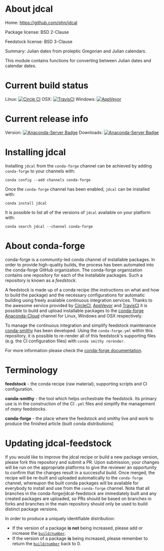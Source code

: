 About jdcal
===========

Home: https://github.com/phn/jdcal

Package license: BSD 2-Clause

Feedstock license: BSD 3-Clause

Summary: Julian dates from proleptic Gregorian and Julian calendars.

This module contains functions for converting between Julian dates and calendar dates.


Current build status
====================

Linux: [![Circle CI](https://circleci.com/gh/conda-forge/jdcal-feedstock.svg?style=shield)](https://circleci.com/gh/conda-forge/jdcal-feedstock)
OSX: [![TravisCI](https://travis-ci.org/conda-forge/jdcal-feedstock.svg?branch=master)](https://travis-ci.org/conda-forge/jdcal-feedstock)
Windows: [![AppVeyor](https://ci.appveyor.com/api/projects/status/github/conda-forge/jdcal-feedstock?svg=True)](https://ci.appveyor.com/project/conda-forge/jdcal-feedstock/branch/master)

Current release info
====================
Version: [![Anaconda-Server Badge](https://anaconda.org/conda-forge/jdcal/badges/version.svg)](https://anaconda.org/conda-forge/jdcal)
Downloads: [![Anaconda-Server Badge](https://anaconda.org/conda-forge/jdcal/badges/downloads.svg)](https://anaconda.org/conda-forge/jdcal)

Installing jdcal
================

Installing `jdcal` from the `conda-forge` channel can be achieved by adding `conda-forge` to your channels with:

```
conda config --add channels conda-forge
```

Once the `conda-forge` channel has been enabled, `jdcal` can be installed with:

```
conda install jdcal
```

It is possible to list all of the versions of `jdcal` available on your platform with:

```
conda search jdcal --channel conda-forge
```


About conda-forge
=================

conda-forge is a community-led conda channel of installable packages.
In order to provide high-quality builds, the process has been automated into the
conda-forge GitHub organization. The conda-forge organization contains one repository
for each of the installable packages. Such a repository is known as a *feedstock*.

A feedstock is made up of a conda recipe (the instructions on what and how to build
the package) and the necessary configurations for automatic building using freely
available continuous integration services. Thanks to the awesome service provided by
[CircleCI](https://circleci.com/), [AppVeyor](http://www.appveyor.com/)
and [TravisCI](https://travis-ci.org/) it is possible to build and upload installable
packages to the [conda-forge](https://anaconda.org/conda-forge)
[Anaconda-Cloud](http://docs.anaconda.org/) channel for Linux, Windows and OSX respectively.

To manage the continuous integration and simplify feedstock maintenance
[conda-smithy](http://github.com/conda-forge/conda-smithy) has been developed.
Using the ``conda-forge.yml`` within this repository, it is possible to re-render all of
this feedstock's supporting files (e.g. the CI configuration files) with ``conda smithy rerender``.

For more information please check the [conda-forge documentation](https://conda-forge.org/docs/).

Terminology
===========

**feedstock** - the conda recipe (raw material), supporting scripts and CI configuration.

**conda-smithy** - the tool which helps orchestrate the feedstock.
                   Its primary use is in the construction of the CI ``.yml`` files
                   and simplify the management of *many* feedstocks.

**conda-forge** - the place where the feedstock and smithy live and work to
                  produce the finished article (built conda distributions)


Updating jdcal-feedstock
========================

If you would like to improve the jdcal recipe or build a new
package version, please fork this repository and submit a PR. Upon submission,
your changes will be run on the appropriate platforms to give the reviewer an
opportunity to confirm that the changes result in a successful build. Once
merged, the recipe will be re-built and uploaded automatically to the
`conda-forge` channel, whereupon the built conda packages will be available for
everybody to install and use from the `conda-forge` channel.
Note that all branches in the conda-forge/jdcal-feedstock are
immediately built and any created packages are uploaded, so PRs should be based
on branches in forks and branches in the main repository should only be used to
build distinct package versions.

In order to produce a uniquely identifiable distribution:
 * If the version of a package **is not** being increased, please add or increase
   the [``build/number``](http://conda.pydata.org/docs/building/meta-yaml.html#build-number-and-string).
 * If the version of a package **is** being increased, please remember to return
   the [``build/number``](http://conda.pydata.org/docs/building/meta-yaml.html#build-number-and-string)
   back to 0.